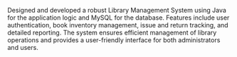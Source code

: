 Designed and developed a robust Library Management System using Java for the application logic and MySQL for the database. Features include user authentication, book inventory management, issue and return tracking, and detailed reporting. The system ensures efficient management of library operations and provides a user-friendly interface for both administrators and users.
